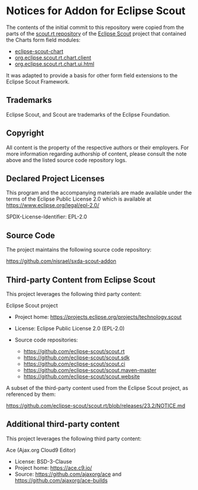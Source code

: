 # Notices for Addon for Eclipse Scout

The contents of the initial commit to this repository were copied from the
parts of the [scout.rt repository](https://github.com/eclipse-scout/scout.rt)
of the [Eclipse Scout](https://eclipse.dev/scout/) project that contained the
Charts form field modules:

* [eclipse-scout-chart](https://github.com/eclipse-scout/scout.rt/tree/releases/23.1/eclipse-scout-chart)
* [org.eclipse.scout.rt.chart.client](https://github.com/eclipse-scout/scout.rt/tree/releases/23.1/org.eclipse.scout.rt.chart.client)
* [org.eclipse.scout.rt.chart.ui.html](https://github.com/eclipse-scout/scout.rt/tree/releases/23.1/org.eclipse.scout.rt.chart.ui.html)

It was adapted to provide a basis for other form field extensions to the
Eclipse Scout Framework.

## Trademarks

Eclipse Scout, and Scout are trademarks of the Eclipse Foundation.

## Copyright

All content is the property of the respective authors or their employers. For
more information regarding authorship of content, please consult the note above
and the listed source code repository logs.

## Declared Project Licenses

This program and the accompanying materials are made
available under the terms of the Eclipse Public License 2.0
which is available at https://www.eclipse.org/legal/epl-2.0/

SPDX-License-Identifier: EPL-2.0

## Source Code

The project maintains the following source code repository:

https://github.com/nisrael/sxda-scout-addon

## Third-party Content from Eclipse Scout

This project leverages the following third party content:

Eclipse Scout project

* Project home: https://projects.eclipse.org/projects/technology.scout
* License: Eclipse Public License 2.0 (EPL-2.0)
* Source code repositories:

  * https://github.com/eclipse-scout/scout.rt
  * https://github.com/eclipse-scout/scout.sdk
  * https://github.com/eclipse-scout/scout.ci
  * https://github.com/eclipse-scout/scout.maven-master
  * https://github.com/eclipse-scout/scout.website

A subset of the third-party content used from the Eclipse Scout
project, as referenced by them:

https://github.com/eclipse-scout/scout.rt/blob/releases/23.2/NOTICE.md

## Additional third-party content

This project leverages the following third party content:

Ace (Ajax.org Cloud9 Editor)

* License: BSD-3-Clause
* Project home: https://ace.c9.io/
* Source: https://github.com/ajaxorg/ace and https://github.com/ajaxorg/ace-builds
